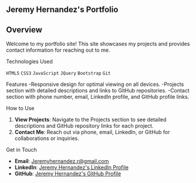 ## Jeremy Hernandez's Portfolio

## Overview

Welcome to my portfolio site! This site showcases my projects and provides contact information for reaching out to me.

Technologies Used

`HTML5` `CSS3` `JavaScript` `JQuery` `Bootstrap` `Git`

Features
-Responsive design for optimal viewing on all devices.
-Projects section with detailed descriptions and links to GitHub repositories.
-Contact section with phone number, email, LinkedIn profile, and GitHub profile links.

How to Use

1. **View Projects**: Navigate to the Projects section to see detailed descriptions and GitHub repository links for each project.
2. **Contact Me**: Reach out via phone, email, LinkedIn, or GitHub for collaborations or inquiries.

Get in Touch

- **Email**: Jeremyhernandez.r@gmail.com
- **LinkedIn**: [Jeremy Hernandez's LinkedIn Profile](https://www.linkedin.com/in/jeremy-hernandez-1637ab229/)
- **GitHub**: [Jeremy Hernandez's GitHub Profile](https://github.com/XJHCODEX)
